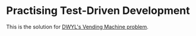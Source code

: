 # Practising Test-Driven Development

This is the solution for [DWYL's Vending Machine problem](https://github.com/dwyl/learn-tdd).
